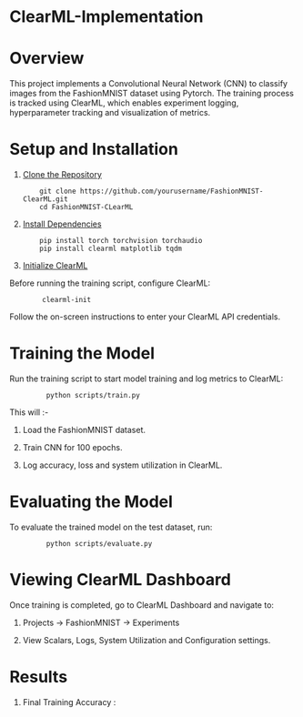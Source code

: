 # ClearML-Implementation

# Overview

This project implements a Convolutional Neural Network (CNN) to classify images from the FashionMNIST dataset using Pytorch. The training process is tracked using ClearML, which enables experiment logging, hyperparameter tracking and visualization of metrics.

# Setup and Installation

1. <ins> Clone the Repository </ins>

           git clone https://github.com/yourusername/FashionMNIST-ClearML.git
           cd FashionMNIST-CLearML

2. <ins> Install Dependencies </ins>

           pip install torch torchvision torchaudio
           pip install clearml matplotlib tqdm
   
4. <ins> Initialize ClearML </ins>

Before running the training script, configure ClearML:

            clearml-init

Follow the on-screen instructions to enter your ClearML API credentials.

# Training the Model

Run the training script to start model training and log metrics to ClearML:

             python scripts/train.py

This will :-

1. Load the FashionMNIST dataset.

2. Train CNN for 100 epochs.

3. Log accuracy, loss and system utilization in ClearML.

# Evaluating the Model

To evaluate the trained model on the test dataset, run:

             python scripts/evaluate.py

# Viewing ClearML Dashboard 

Once training is completed, go to ClearML Dashboard and navigate to:

1. Projects -> FashionMNIST -> Experiments

2. View Scalars, Logs, System Utilization and Configuration settings.

# Results

1. Final Training Accuracy : 
